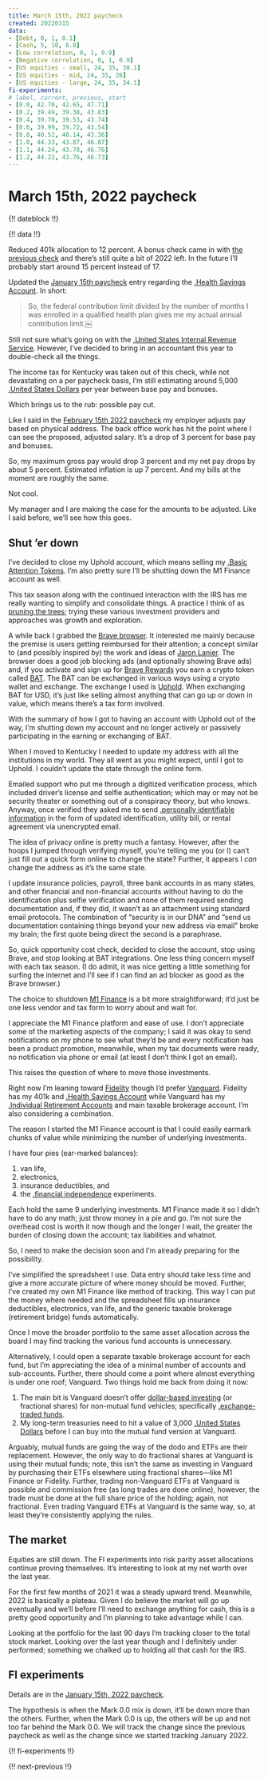 ```yaml
---
title: March 15th, 2022 paycheck
created: 20220315
data:
- [Debt, 0, 1, 0.1]
- [Cash, 5, 10, 6.8]
- [Low correlation, 0, 1, 0.9]
- [Negative correlation, 0, 1, 0.9]
- [US equities - small, 24, 35, 30.1]
- [US equities - mid, 24, 35, 26]
- [US equities - large, 24, 35, 34.1]
fi-experiments:
# label, current, previous, start
- [0.0, 42.70, 42.65, 47.71]
- [0.2, 39.49, 39.38, 43.83]
- [0.4, 39.70, 39.53, 43.74]
- [0.6, 39.99, 39.72, 43.54]
- [0.8, 40.52, 40.14, 43.36]
- [1.0, 44.33, 43.87, 46.87]
- [1.1, 44.24, 43.78, 46.76]
- [1.2, 44.22, 43.76, 46.73]
---
```


# March 15th, 2022 paycheck

{!! dateblock !!}

{!! data !!}

Reduced 401k allocation to 12 percent. A bonus check came in with [the previous check](/finances/building-wealth-paycheck-to-paycheck/20220301/) and there’s still quite a bit of 2022 left. In the future I’ll probably start around 15 percent instead of 17.

Updated the [January 15th paycheck](https://joshbruce.com/finances/building-wealth-paycheck-to-paycheck/20220115/#hsa) entry regarding the [.Health Savings Account](HSA). In short:

> So, the federal contribution limit divided by the number of months I was enrolled in a qualified health plan gives me my actual annual contribution limit.￼

Still not sure what’s going on with the [.United States Internal Revenue Service](IRS). However, I’ve decided to bring in an accountant this year to double-check all the things.

The income tax for Kentucky was taken out of this check, while not devastating on a per paycheck basis, I’m still estimating around 5,000 [.United States Dollars](USD) per year between base pay and bonuses. 

Which brings us to the rub: possible pay cut. 

Like I said in the [February 15th 2022 paycheck](https://joshbruce.com/finances/building-wealth-paycheck-to-paycheck/20220215/) my employer adjusts pay based on physical address. The back office work has hit the point where I can see the proposed, adjusted salary. It’s a drop of 3 percent for base pay and bonuses.

So, my maximum gross pay would drop 3 percent and my net pay drops by about 5 percent. Estimated inflation is up 7 percent. And my bills at the moment are roughly the same.

Not cool.

My manager and I are making the case for the amounts to be adjusted. Like I said before, we’ll see how this goes.

## Shut ’er down

I’ve decided to close my Uphold account, which means selling my [.Basic Attention Tokens](BATs). I’m also pretty sure I’ll be shutting down the M1 Finance account as well.

This tax season along with the continued interaction with the IRS has me really wanting to simplify and consolidate things. A practice I think of as [pruning the trees](/design-your-life/pruning-the-trees); trying these various investment providers and approaches was growth and exploration.

A while back I grabbed the [Brave browser](https://brave.com). It interested me mainly because the premise is users getting reimbursed for their attention; a concept similar to (and possibly inspired by) the work and ideas of [Jaron Lanier](https://www.ted.com/talks/jaron_lanier_how_we_need_to_remake_the_internet). The browser does a good job blocking ads (and optionally showing Brave ads) and, if you activate and sign up for [Brave Rewards](https://brave.com/brave-rewards/) you earn a crypto token called [BAT](https://basicattentiontoken.org). The BAT can be exchanged in various ways using a crypto wallet and exchange. The exchange I used is [Uphold](https://uphold.com/en-us). When exchanging BAT for USD, it’s just like selling almost anything that can go up or down in value, which means there’s a tax form involved.

With the summary of how I got to having an account with Uphold out of the way, I’m shutting down my account and no longer actively or passively participating in the earning or exchanging of BAT.

When I moved to Kentucky I needed to update my address with all the institutions in my world. They all went as you might expect, until I got to Uphold. I couldn’t update the state through the online form. 

Emailed support who put me through a digitized verification process, which included driver’s license and selfie authentication; which may or may not be security theater or something out of a conspiracy theory, but who knows. Anyway, once verified they asked me to send [.personally identifiable information](PII) in the form of updated identification, utility bill, or rental agreement via unencrypted email. 

The idea of privacy online is pretty much a fantasy. However, after the hoops I jumped through verifying myself, you’re telling me you (or I) can’t just fill out a quick form online to change the state? Further, it appears I *can* change the address as it’s the same state.

I update insurance policies, payroll, three bank accounts in as many states, and other financial and non-financial accounts without having to do the identification plus selfie verification and none of them required sending documentation and, if they did, it wasn’t as an attachment using standard email protocols. The combination of “security is in our DNA” and “send us documentation containing things beyond your new address via email” broke my brain; the first quote being direct the second is a paraphrase. 

So, quick opportunity cost check, decided to close the account, stop using Brave, and stop looking at BAT integrations. One less thing concern myself with each tax season. (I do admit, it was nice getting a little something for surfing the internet and I’ll see if I can find an ad blocker as good as the Brave browser.)

The choice to shutdown [M1 Finance](https://m1.com) is a bit more straightforward; it’d just be one less vendor and tax form to worry about and wait for. 

I appreciate the M1 Finance platform and ease of use. I don’t appreciate some of the marketing aspects of the company; I said it was okay to send notifications on my phone to see what they’d be and every notification has been a product promotion, meanwhile, when my tax documents were ready, no notification via phone or email (at least I don’t think I got an email). 

This raises the question of where to move those investments.

Right now I’m leaning toward [Fidelity](https://www.fidelity.com) though I’d prefer [Vanguard](https://investor.vanguard.com/corporate-portal/). Fidelity has my 401k and [.Health Savings Account](HSA) while Vanguard has my [.Individual Retirement Accounts](IRAs) and main taxable brokerage account. I’m also considering a combination.

The reason I started the M1 Finance account is that I could easily earmark chunks of value while minimizing the number of underlying investments. 

I have four pies (ear-marked balances):

1. van life,
2. electronics,
3. insurance deductibles, and
4. the [.financial independence](FI) experiments.

Each hold the same 9 underlying investments. M1 Finance made it so I didn’t have to do any math; just throw money in a pie and go. I’m not sure the overhead cost is worth it now though and the longer I wait, the greater the burden of closing down the account; tax liabilities and whatnot.

So, I need to make the decision soon and I’m already preparing for the possibility.

I’ve simplified the spreadsheet I use. Data entry should take less time and give a more accurate picture of where money should be moved. Further, I’ve created my own M1 Finance like method of tracking. This way I can put the money where needed and the spreadsheet fills up insurance deductibles, electronics, van life, and the generic taxable brokerage (retirement bridge) funds automatically.

Once I move the broader portfolio to the same asset allocation across the board I may find tracking the various fund accounts is unnecessary.

Alternatively, I could open a separate taxable brokerage account for each fund, but I’m appreciating the idea of a minimal number of accounts and sub-accounts. Further, there should come a point where almost everything is under one roof; Vanguard. Two things hold me back from doing it now:

1. The main bit is Vanguard doesn’t offer [dollar-based investing](https://www.fidelity.com/learning-center/trading-investing/fractional-shares) (or fractional shares) for non-mutual fund vehicles; specifically [.exchange-traded funds](ETFs).
2. My long-term treasuries need to hit a value of 3,000 [.United States Dollars](USD) before I can buy into the mutual fund version at Vanguard.

Arguably, mutual funds are going the way of the dodo and ETFs are their replacement. However, the only way to do fractional shares at Vanguard is using their mutual funds; note, this isn’t the same as investing in Vanguard by purchasing their ETFs elsewhere using fractional shares—like M1 Finance or Fidelity. Further, trading non-Vanguard ETFs at Vanguard is possible and commission free (as long trades are done online), however, the trade must be done at the full share price of the holding; again, not fractional. Even trading Vanguard ETFs at Vanguard is the same way, so, at least they’re consistently applying the rules.

## The market

Equities are still down. The FI experiments into risk parity asset allocations continue proving themselves. It’s interesting to look at my net worth over the last year.

For the first few months of 2021 it was a steady upward trend. Meanwhile, 2022 is basically a plateau. Given I do believe the market will go up eventually and we’ll before I’ll need to exchange anything for cash, this is a pretty good opportunity and I’m planning to take advantage while I can.

Looking at the portfolio for the last 90 days I’m tracking closer to the total stock market. Looking over the last year though and I definitely under performed; something we chalked up to holding all that cash for the IRS.

## FI experiments

Details are in the [January 15th, 2022 paycheck](https://joshbruce.com/finances/building-wealth-paycheck-to-paycheck/20220115/#fi-experiments).

The hypothesis is when the Mark 0.0 mix is down, it‘ll be down more than the others. Further, when the Mark 0.0 is up, the others will be up and not too far behind the Mark 0.0. We will track the change since the previous paycheck as well as the change since we started tracking January 2022.

{!! fi-experiments !!}

{!! next-previous !!}
